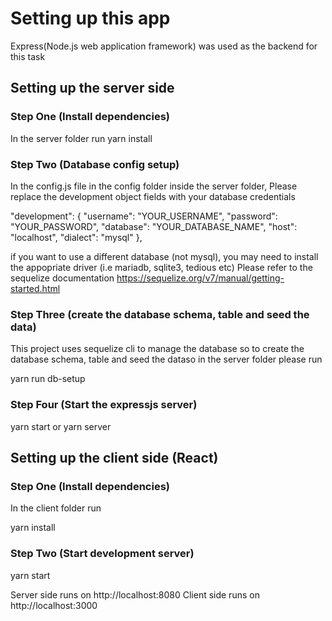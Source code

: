 # Setting up this app
Express(Node.js web application framework) was used as the backend for this task

## Setting up the server side
### Step One (Install dependencies)
In the server folder run
yarn install

### Step Two (Database config setup)
In the config.js file in the config folder inside the server folder,
Please replace the development object fields with your database credentials

 "development": {
        "username": "YOUR_USERNAME",
        "password": "YOUR_PASSWORD",
        "database": "YOUR_DATABASE_NAME",
        "host": "localhost",
        "dialect": "mysql"
  },

if you want to use a different database (not mysql), you may need to install the appopriate driver (i.e mariadb, sqlite3, tedious etc) Please refer to the sequelize documentation
https://sequelize.org/v7/manual/getting-started.html



### Step Three (create the database schema, table and seed the data)
This project uses sequelize cli to manage the database  so to create the database schema, table and seed the dataso in the server folder please run

yarn run db-setup


### Step Four (Start the expressjs server)
yarn start or yarn server


## Setting up the client side (React)

### Step One (Install dependencies)
In the client folder run

yarn install

### Step Two (Start development server)
yarn start


Server side runs on http://localhost:8080 
Client side runs on http://localhost:3000 